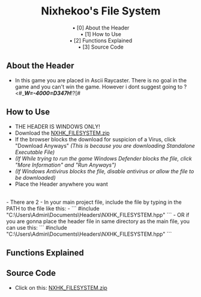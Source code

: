 <div align="center">
<h1 align=center>Nixhekoo's File System</h1>
• [0] About the Header <br>
• [1] How to Use <br>
• [2] Functions Explained <br>
• [3] Source Code <br>

</div>

## About the Header
- In this game you are placed in Ascii Raycaster. There is no goal in the game and you can't win the game. However i dont suggest going to ?<#_***W=-4000=D347H***!?[#

## How to Use
- THE HEADER IS WINDOWS ONLY!
- Download the [NXHK_FILESYSTEM.zip](https://github.com/Nixhekoo/NXHK_FILESYSTEM/archive/refs/heads/main.zip)
- If the browser blocks the download for suspicion of a Virus, click "Download Anyways" *(This is because you are downloading Standalone Executable File)*
- *(If While trying to run the game Windows Defender blocks the file, click "More Information" and "Run Anyways")*
- *(If Windows Antivirus blocks the file, disable antivirus or allow the file to be downloaded)*
- Place the Header anywhere you want <br>
<br>
- There are 2
- In your main project file, include the file by typing in the PATH to the file like this:
- ```
#include "C:\Users\Admin\Documents\Headers\NXHK_FILESYSTEM.hpp"
```
- OR if you are gonna place the header file in same directory as the main file, you can use this:
```
#include "C:\Users\Admin\Documents\Headers\NXHK_FILESYSTEM.hpp"
```

## Functions Explained

## Source Code
- Click on this: [NXHK_FILESYSTEM.zip](https://github.com/Nixhekoo/NXHK_FILESYSTEM/archive/refs/heads/main.zip)
